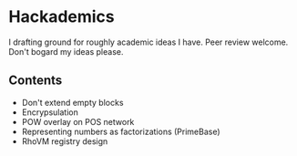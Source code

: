 Hackademics
===========

I drafting ground for roughly academic ideas I have. Peer review welcome. Don't bogard my ideas please.

Contents
--------
* Don't extend empty blocks
* Encrypsulation
* POW overlay on POS network
* Representing numbers as factorizations (PrimeBase)
* RhoVM registry design
